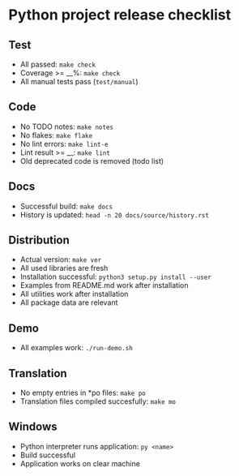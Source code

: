 # Python project release checklist

## Test

* All passed: `make check`
* Coverage >= __%: `make check`
* All manual tests pass (`test/manual`)

## Code

* No TODO notes: `make notes`
* No flakes: `make flake`
* No lint errors: `make lint-e`
* Lint result >= __: `make lint`
* Old deprecated code is removed (todo list)

## Docs

* Successful build: `make docs`
* History is updated: `head -n 20 docs/source/history.rst`

## Distribution

* Actual version: `make ver`
* All used libraries are fresh
* Installation successful: `python3 setup.py install --user`
* Examples from README.md work after installation
* All utilities work after installation
* All package data are relevant

## Demo

* All examples work: `./run-demo.sh`

## Translation

* No empty entries in *po files: `make po`
* Translation files compiled succesfully: `make mo`

## Windows

* Python interpreter runs application: `py <name>`
* Build successful
* Application works on clear machine
